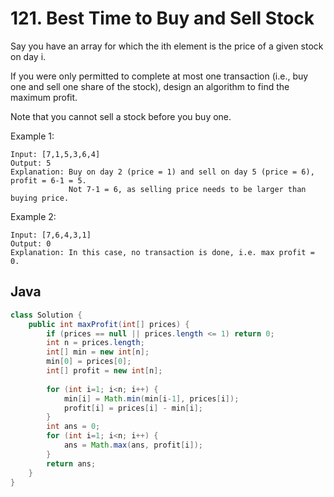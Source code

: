 # 121. Best Time to Buy and Sell Stock

Say you have an array for which the ith element is the price of a given stock on day i.

If you were only permitted to complete at most one transaction (i.e., buy one and sell one share of the stock), design an algorithm to find the maximum profit.

Note that you cannot sell a stock before you buy one.

Example 1:
```
Input: [7,1,5,3,6,4]
Output: 5
Explanation: Buy on day 2 (price = 1) and sell on day 5 (price = 6), profit = 6-1 = 5.
             Not 7-1 = 6, as selling price needs to be larger than buying price.
```
Example 2:
```
Input: [7,6,4,3,1]
Output: 0
Explanation: In this case, no transaction is done, i.e. max profit = 0.
```

## Java
```java
class Solution {
    public int maxProfit(int[] prices) {
        if (prices == null || prices.length <= 1) return 0;
        int n = prices.length;
        int[] min = new int[n];
        min[0] = prices[0];
        int[] profit = new int[n];
        
        for (int i=1; i<n; i++) {
            min[i] = Math.min(min[i-1], prices[i]);
            profit[i] = prices[i] - min[i];
        }
        int ans = 0;
        for (int i=1; i<n; i++) {
            ans = Math.max(ans, profit[i]);
        }
        return ans;
    }
}
```
